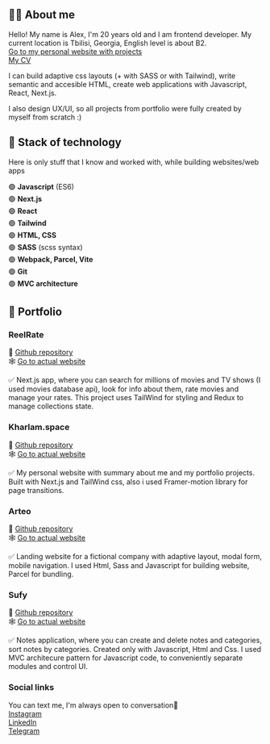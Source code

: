## 🧑‍💻 About me
Hello! My name is Alex, I'm 20 years old and I am frontend developer.
My current location is Tbilisi, Georgia, English level is about B2.                                                                                           
[Go to my personal website with projects](https://kharlam.space/)   
[My CV](https://drive.google.com/file/d/1l0YJxrzODbE1ljUufpywlPaRf8-5dEdP/view?usp=share_link)

I can build adaptive css layouts (+ with SASS or with Tailwind), write semantic and accesible HTML, create web applications with Javascript, React, Next.js.

I also design UX/UI, so all projects from portfolio were fully created by myself from scratch :)

## 🔧 Stack of technology
Here is only stuff that I know and worked with, while building websites/web apps

🟢  **Javascript** (ES6)                                                                                                                            
🟢  **Next.js**                                                                                                                            
🟢  **React**                                                                                                      
🟢  **Tailwind**   
🟢  **HTML, CSS**                                                                           
🟢  **SASS** (scss syntax)                                                                             
🟢  **Webpack, Parcel, Vite**    
🟢  **Git**  
🟢  **MVC architecture**  

## 💼 Portfolio

### ReelRate
🧾 [Github repository](https://github.com/alexkharlam/reelrate)  
🕸️ [Go to actual website](https://reelrate.netlify.app/)

   ✅ Next.js app, where you can search for millions of movies and TV shows (I used movies database api), look for info about them, rate movies and manage your rates. This project uses TailWind for styling and Redux to manage collections state.
   
### Kharlam.space
🧾 [Github repository](https://github.com/alexkharlam/portfolio)  
🕸️ [Go to actual website](https://kharlam.space)

   ✅ My personal website with summary about me and my portfolio projects. Built with Next.js and TailWind css, also i used Framer-motion library for page transitions.
   

### Arteo
🧾 [Github repository](https://github.com/alexkharlam/arteo)  
🕸️ [Go to actual website](https://arteo.netlify.app/)

   ✅ Landing website for a fictional company with adaptive layout, modal form, mobile navigation.
   I used Html, Sass and Javascript for building website, Parcel for bundling.
   

### Sufy
🧾 [Github repository](https://github.com/alexkharlam/sufy)  
🕸️ [Go to actual website](https://sufy.netlify.app/)

✅ Notes application, where you can create and delete notes and categories, sort notes by categories. Created only with Javascript, Html and Css. I used MVC architecure pattern for Javascript code, to conveniently separate modules and control UI. 

### Social links
You can text me, I'm always open to conversation🙂                                                        
   [Instagram](https://www.instagram.com/a__kharlam/)                                           
   [LinkedIn](https://www.linkedin.com/in/kharlam/)                                              
   [Telegram](https://t.me/KHARLAM0)
